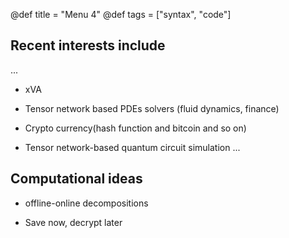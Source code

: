 @def title = "Menu 4"
@def tags = ["syntax", "code"]


## Recent interests include

...
- xVA 

- Tensor network based PDEs solvers (fluid dynamics, finance)

- Crypto currency(hash function and bitcoin and so on)

- Tensor network-based quantum circuit simulation
...


## Computational ideas 

- offline-online decompositions

- Save now, decrypt later
